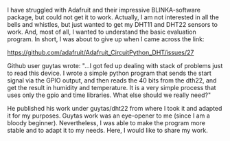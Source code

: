 I have struggled with Adafruit and their impressive BLINKA-software package, but could not get it to work. Actually, I am not interested in all the bells and whistles,
but just wanted to get my DHT11 and DHT22 sensors to work. And, most of all, I wanted to understand the basic evaluation program. In short, I was about to give up when I came across the link:

https://github.com/adafruit/Adafruit_CircuitPython_DHT/issues/27

Github user guytas wrote: "...I got fed up dealing with stack of problems just to read this device. I wrote a simple python program that sends the start signal via
the GPIO output, and then reads the 40 bits from the dth22, and get the result in humidity and temperature. It is a very simple process that uses only the gpio and
time libraries. What else should we really need?"

He published his work under guytas/dht22 from where I took it and adapted it for my purposes. Guytas work was an eye-opener to me (since I am a bloody beginner).
Nevertheless, I was able to make the program more stable and to adapt it to my needs. Here, I would like to share my work.
